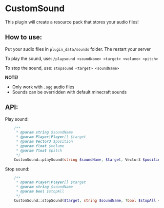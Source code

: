 # CustomSound
This plugin will create a resource pack that stores your audio files!

## How to use:
Put your audio files in `plugin_data/sounds` folder. The restart your server

To play the sound, use: `/playsound <soundName> <target> <volume> <pitch>`

To stop the sound, use: `stopsound <target> <soundName>`

**NOTE!** 
- Only work with `.ogg` audio files
- Sounds can be overridden with default minecraft sounds

## API:
Play sound:
```php
    /**
     * @param string $soundName
     * @param Player|Player[] $target
     * @param Vector3 $position
     * @param float $volume
     * @param float $pitch
     */
    CustomSound::playSound(string $soundName, $target, Vector3 $position, ?float $volume = 1, ?float $pitch = 1)
```

Stop sound:
```php
    /**
     * @param Player|Player[] $target
     * @param string $soundName
     * @param bool $stopAll
     */
    CustomSound::stopSound($target, string $soundName, ?bool $stopAll = false)
```
